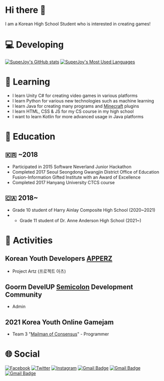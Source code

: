 # Hi there 👋
I am a Korean High School Student who is interested in creating games!
# :computer: Developing
[![SuperJoy's GitHub stats](https://github-readme-stats.vercel.app/api?username=superjoy0502&theme=dark)](https://github.com/superjoy0502/) [![SuperJoy's Most Used Languages](https://github-readme-stats.vercel.app/api/top-langs/?username=superjoy0502&theme=dark&layout=compact)](https://github.com/superjoy0502/)
# :pencil: Learning
* I learn Unity C# for creating video games in various platforms
* I learn Python for various new technologies such as machine learning
* I learn Java for creating many programs and [Minecraft](https://www.minecraft.net/) plugins
* I learn HTML, CSS & JS for my CS course in my high school
* I want to learn Kotlin for more advanced usage in Java platforms
# :school: Education
## :kr: ~2018
* Participated in 2015 Software Neverland Junior Hackathon
* Completed 2017 Seoul Seongdong Gwangjin District Office of Education Fusion-Information Gifted Institute with an Award of Excellence
* Completed 2017 Hanyang University CTCS course
## :canada: 2018~
* Grade 10 student of Harry Ainlay Composite High School (2020~2021)
* * Grade 11 student of Dr. Anne Anderson High School (2021~)
# :busts_in_silhouette: Activities
## Korean Youth Developers [APPERZ](https://www.apperz.co.kr/)
* Project Artz (프로젝트 아츠)
## Goorm DevelUP [Semicolon](https://discord.gg/mBk3BX8) Development Community
* Admin
## 2021 Korea Youth Online Gamejam
* Team 3 "[Mailman of Consensus](https://github.com/Ws-Peroth/2021KoreanYouthGameJam_team3)" - Programmer
# :globe_with_meridians: Social
[![Facebook](https://img.shields.io/badge/-Facebook-2D88FF?style=flat-square&logo=facebook&logoColor=white&link=https://www.facebook.com/dongwookim05/)](https://www.facebook.com/dongwookim05/) [![Twitter](https://img.shields.io/badge/-Twitter-1DA1F2?style=flat-square&logo=twitter&logoColor=white&link=https://twitter.com/superjoy0502)](https://twitter.com/superjoy0502) [![Instagram](https://img.shields.io/badge/-Instagram-E32E7F?style=flat-square&logo=instagram&logoColor=white&link=https://www.instagram.com/superjoy0502/)](https://www.instagram.com/superjoy0502/) [![Gmail Badge](https://img.shields.io/badge/-superjoy0502@gmail.com-EA4335?style=flat-square&logo=Gmail&logoColor=white&link=mailto:superjoy0502@gmail.com)](mailto:superjoy0502@gmail.com) [![Gmail Badge](https://img.shields.io/badge/-dongwoo.kim@apperz.co.kr-0EB493?style=flat-square&logo=Gmail&logoColor=white&link=mailto:dongwoo.kim@apperz.co.kr)](mailto:dongwoo.kim@apperz.co.kr) [![Gmail Badge](https://img.shields.io/badge/-dongwoo.kim@smcolon.kr-2253f5?style=flat-square&logo=Gmail&logoColor=white&link=mailto:dongwoo.kim@smcolon.kr)](mailto:dongwoo.kim@smcolon.kr)
